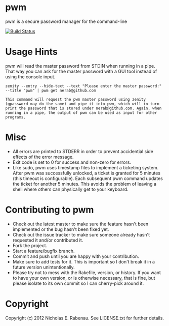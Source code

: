 pwm
===

pwm is a secure password manager for the command-line

[![Build Status](https://secure.travis-ci.org/nerab/pwm.png?branch=master)](http://travis-ci.org/nerab/pwm)

Usage Hints
===========
pwm will read the master password from STDIN when running in a pipe. That way you can ask for the master password with a GUI tool instead of using the console input.

    zenity --entry --hide-text --text "Please enter the master password:" --title "pwm" | pwm get nerab@github.com

    This command will request the pwm master password using zenity (gpassword may do the same) and pipe it into pwm, which will in turn print the password that is stored under nerab@github.com. Again, when running in a pipe, the output of pwm can be used as input for other programs.

Misc
====
* All errors are printed to STDERR in order to prevent accidential side effects of the error message.
* Exit code is set to 0 for success and non-zero for errors.
* Like sudo, pwm uses timestamp files to implement a ticketing system. After pwm was successfully unlocked, a ticket is granted for 5 minutes (this timeout is configurable). Each subsequent pwm command updates the ticket for another 5 minutes. This avoids the problem of leaving a shell where others can physically get to your keyboard.

Contributing to pwm
===================

* Check out the latest master to make sure the feature hasn't been implemented or the bug hasn't been fixed yet.
* Check out the issue tracker to make sure someone already hasn't requested it and/or contributed it.
* Fork the project.
* Start a feature/bugfix branch.
* Commit and push until you are happy with your contribution.
* Make sure to add tests for it. This is important so I don't break it in a future version unintentionally.
* Please try not to mess with the Rakefile, version, or history. If you want to have your own version, or is otherwise necessary, that is fine, but please isolate to its own commit so I can cherry-pick around it.

Copyright
=========
Copyright (c) 2012 Nicholas E. Rabenau. See LICENSE.txt for further details.
